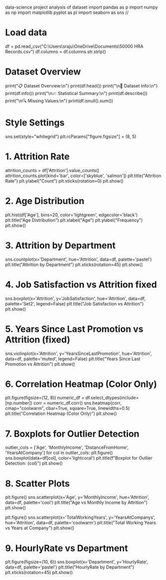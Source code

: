 data-science project
analysis of dataset
import pandas as p
import numpy as np
import matplotlib.pyplot as pl
import seaborn as sns
//
# Load data
df = pd.read_csv("C:\\Users\\sraju\\OneDrive\\Documents\\50000 HRA Records.csv")
df.columns = df.columns.str.strip()

# Dataset Overview
print("📋 Dataset Overview:\n")
print(df.head())
print("\n🔢 Dataset Info:\n")
print(df.info())
print("\n📈 Statistical Summary:\n")
print(df.describe())
print("\n🔍 Missing Values:\n")
print(df.isnull().sum())

# Style Settings
sns.set(style="whitegrid")
plt.rcParams["figure.figsize"] = (8, 5)

# 1. Attrition Rate
attrition_counts = df['Attrition'].value_counts()
attrition_counts.plot(kind='bar', color=['skyblue', 'salmon'])
plt.title("Attrition Rate")
plt.ylabel("Count")
plt.xticks(rotation=0)
plt.show()

# 2. Age Distribution
plt.hist(df['Age'], bins=20, color='lightgreen', edgecolor='black')
plt.title("Age Distribution")
plt.xlabel("Age")
plt.ylabel("Frequency")
plt.show()

# 3. Attrition by Department
sns.countplot(x='Department', hue='Attrition', data=df, palette='pastel')
plt.title("Attrition by Department")
plt.xticks(rotation=45)
plt.show()

# 4. Job Satisfaction vs Attrition fixed
sns.boxplot(x='Attrition', y='JobSatisfaction', hue='Attrition', data=df, palette='Set2', legend=False)
plt.title("Job Satisfaction vs Attrition")
plt.show()

# 5. Years Since Last Promotion vs Attrition (fixed)
sns.violinplot(x='Attrition', y='YearsSinceLastPromotion', hue='Attrition', data=df, palette='muted', legend=False)
plt.title("Years Since Last Promotion vs Attrition")
plt.show()

# 6. Correlation Heatmap (Color Only)
plt.figure(figsize=(12, 8))
numeric_df = df.select_dtypes(include=[np.number])
corr = numeric_df.corr()
sns.heatmap(corr, cmap="coolwarm", cbar=True, square=True, linewidths=0.5)
plt.title("Correlation Heatmap (Color Only)")
plt.show()

# 7. Boxplots for Outlier Detection
outlier_cols = ['Age', 'MonthlyIncome', 'DistanceFromHome', 'YearsAtCompany']
for col in outlier_cols:
    plt.figure()
    sns.boxplot(data=df[col], color='lightcoral')
    plt.title(f"Boxplot for Outlier Detection: {col}")
    plt.show()

# 8. Scatter Plots
plt.figure()
sns.scatterplot(x='Age', y='MonthlyIncome', hue='Attrition', data=df, palette='cool')
plt.title("Age vs Monthly Income by Attrition")
plt.show()

plt.figure()
sns.scatterplot(x='TotalWorkingYears', y='YearsAtCompanys', hue='Attrition', data=df, palette='coolwarm')
plt.title("Total Working Years vs Years at Company")
plt.show()

# 9. HourlyRate vs Department
plt.figure(figsize=(10, 6))
sns.boxplot(x='Department', y='HourlyRate', data=df, palette='pastel')
plt.title("HourlyRate by Department")
plt.xticks(rotation=45)
plt.show()
